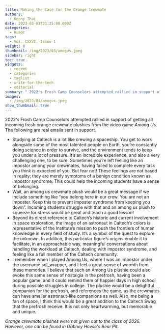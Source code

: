 ```yaml
---
title: Making the Case for the Orange Crewmate
authors:
  - Kenny Thai
date: 2023-03-03T21:25:00.000Z
categories:
  - Humor
tags:
  - Vol. CXXVI, Issue 1
weight: 0
thumbnail: /img/2023/03/amogus.jpeg
sidebar: right
toc: true
widgets:
  - recent
  - categories
  - taglist
  - write-for-the-tech
  - editorial
summary: " 2022's Frosh Camp Counselors attempted rallied in support of getting all incoming frosh orange crewmate plushies from the video game *Among Us*."
images:
  - /img/2023/03/amogus.jpeg
show_thumbnail: true
---
```


2022's Frosh Camp Counselors attempted rallied in support of getting all incoming frosh orange crewmate plushies from the video game *Among Us*. The following are real emails sent in support.
- Studying at Caltech is a lot like crewing a spaceship. You get to work alongside some of the most talented people on Earth, you’re constantly doing science in order to survive, and the environment tends to keep you under a lot of pressure. It’s an incredible experience, and also a very challenging one, to be sure. Sometimes you’re left feeling like an impostor among your crewmates, having failed to complete every task you think is expected of you. But fear not! These feelings are not based in reality; they are merely symptoms of a benign condition known as impostor syndrome. This could help the incoming students have a sense of belonging.
- Wait, an among us crewmate plush would be a great message if we include something like “you belong here in our crew. You are not an imposter. Keep this to prevent imposter syndrome from keeping you down”. Incoming students struggle with that and an among us plush to squeeze for stress would be great and teach a good lesson! 
- Beyond its direct reference to Caltech’s historic and current involvement in space exploration, the image of an astronaut in Caltech’s colors is representative of the Institute’s mission to push the frontiers of human knowledge in every field of study. It’s a symbol of the quest to explore the unknown. In addition, this particular figure’s origins enable it to facilitate, in an approachable way, meaningful conversations about handling the workload at Caltech, dealing with impostor syndrome, and feeling like a full member of the Caltech community.
- I remember when I played Among Us, where I was an impostor under the username sdl_wrapper, and I feel a great sense of warmth from these memories. I believe that such an Among Us plushie could also evoke this same sense of nostalgia in the prefrosh, having been a popular game, and it could remind them of happier days in high school during possible struggles in college. The plushie would be a delightful companion for the prefrosh, and references the game, as the crewmates can have smaller astronaut-like companions as well. Also, me being a fan of space, I think this would be a great addition to the Caltech Swag that the prefrosh receive. It is not only heartwarming, but memorable and unique. 

*Orange crewmate plushes were not given out to the class of 2026. However, one can be found in Dabney Hovse's Bear Pit.*